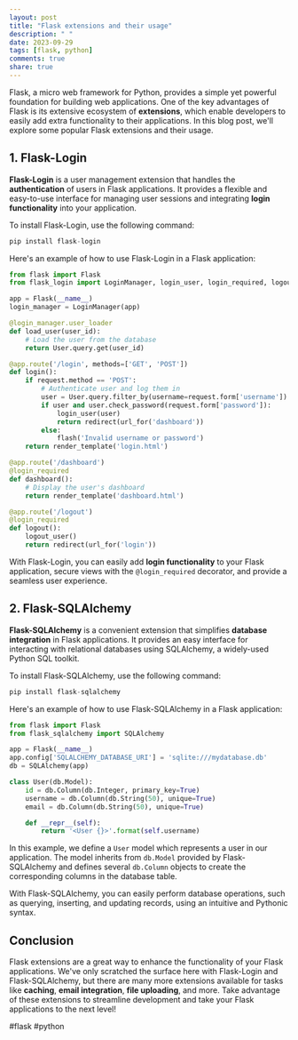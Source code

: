 ```yaml
---
layout: post
title: "Flask extensions and their usage"
description: " "
date: 2023-09-29
tags: [flask, python]
comments: true
share: true
---
```


Flask, a micro web framework for Python, provides a simple yet powerful foundation for building web applications. One of the key advantages of Flask is its extensive ecosystem of **extensions**, which enable developers to easily add extra functionality to their applications. In this blog post, we'll explore some popular Flask extensions and their usage.

## 1. Flask-Login

**Flask-Login** is a user management extension that handles the **authentication** of users in Flask applications. It provides a flexible and easy-to-use interface for managing user sessions and integrating **login functionality** into your application.

To install Flask-Login, use the following command:

```python
pip install flask-login
```

Here's an example of how to use Flask-Login in a Flask application:

```python
from flask import Flask
from flask_login import LoginManager, login_user, login_required, logout_user

app = Flask(__name__)
login_manager = LoginManager(app)

@login_manager.user_loader
def load_user(user_id):
    # Load the user from the database
    return User.query.get(user_id)

@app.route('/login', methods=['GET', 'POST'])
def login():
    if request.method == 'POST':
        # Authenticate user and log them in
        user = User.query.filter_by(username=request.form['username']).first()
        if user and user.check_password(request.form['password']):
            login_user(user)
            return redirect(url_for('dashboard'))
        else:
            flash('Invalid username or password')
    return render_template('login.html')

@app.route('/dashboard')
@login_required
def dashboard():
    # Display the user's dashboard
    return render_template('dashboard.html')

@app.route('/logout')
@login_required
def logout():
    logout_user()    
    return redirect(url_for('login'))
```

With Flask-Login, you can easily add **login functionality** to your Flask application, secure views with the `@login_required` decorator, and provide a seamless user experience.

## 2. Flask-SQLAlchemy

**Flask-SQLAlchemy** is a convenient extension that simplifies **database integration** in Flask applications. It provides an easy interface for interacting with relational databases using SQLAlchemy, a widely-used Python SQL toolkit.

To install Flask-SQLAlchemy, use the following command:

```python
pip install flask-sqlalchemy
```

Here's an example of how to use Flask-SQLAlchemy in a Flask application:

```python
from flask import Flask
from flask_sqlalchemy import SQLAlchemy

app = Flask(__name__)
app.config['SQLALCHEMY_DATABASE_URI'] = 'sqlite:///mydatabase.db'
db = SQLAlchemy(app)

class User(db.Model):
    id = db.Column(db.Integer, primary_key=True)
    username = db.Column(db.String(50), unique=True)
    email = db.Column(db.String(50), unique=True)

    def __repr__(self):
        return '<User {}>'.format(self.username)
```

In this example, we define a `User` model which represents a user in our application. The model inherits from `db.Model` provided by Flask-SQLAlchemy and defines several `db.Column` objects to create the corresponding columns in the database table.

With Flask-SQLAlchemy, you can easily perform database operations, such as querying, inserting, and updating records, using an intuitive and Pythonic syntax.

## Conclusion

Flask extensions are a great way to enhance the functionality of your Flask applications. We've only scratched the surface here with Flask-Login and Flask-SQLAlchemy, but there are many more extensions available for tasks like **caching**, **email integration**, **file uploading**, and more. Take advantage of these extensions to streamline development and take your Flask applications to the next level!

#flask #python